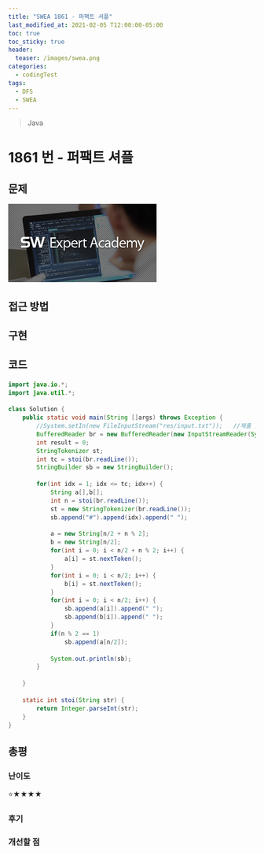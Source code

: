 ```yaml
---
title: "SWEA 1861 - 퍼팩트 셔플"
last_modified_at: 2021-02-05 T12:00:00-05:00
toc: true
toc_sticky: true
header:
  teaser: /images/swea.png
categories: 
  - codingTest
tags:
  - DFS
  - SWEA
---
```


> Java

1861 번 - 퍼팩트 셔플
=============
 
## 문제

[<img src="/images/swea.png" width="60%" height="60%">](https://swexpertacademy.com/main/code/problem/problemDetail.do?contestProbId=AV5LtJYKDzsDFAXc)  

## 접근 방법

## 구현
 
## 코드
```java
import java.io.*;
import java.util.*;

class Solution {
	public static void main(String []args) throws Exception {  
		//System.setIn(new FileInputStream("res/input.txt"));	//제출 할 때 주석해야함
    	BufferedReader br = new BufferedReader(new InputStreamReader(System.in));
    	int result = 0;
    	StringTokenizer st;
    	int tc = stoi(br.readLine());
    	StringBuilder sb = new StringBuilder();
    	
    	for(int idx = 1; idx <= tc; idx++) {
    		String a[],b[];
    		int n = stoi(br.readLine());
    		st = new StringTokenizer(br.readLine());
    		sb.append("#").append(idx).append(" ");
    		
			a = new String[n/2 + n % 2];
			b = new String[n/2];
			for(int i = 0; i < n/2 + n % 2; i++) {
				a[i] = st.nextToken();
			}
			for(int i = 0; i < n/2; i++) {
				b[i] = st.nextToken();
			}
			for(int i = 0; i < n/2; i++) {
				sb.append(a[i]).append(" ");
				sb.append(b[i]).append(" ");
			}
			if(n % 2 == 1)
				sb.append(a[n/2]);
    		
    		System.out.println(sb);
    	}
    	
	}
	
	static int stoi(String str) {
    	return Integer.parseInt(str);
    }
}


```

## 총평
### 난이도
⭐★★★★
### 후기

### 개선할 점
